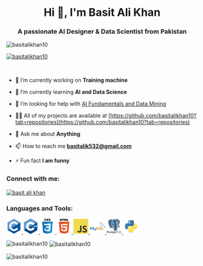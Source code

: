 <h1 align="center">Hi 👋, I'm Basit Ali Khan</h1>
<h3 align="center">A passionate AI Designer & Data Scientist
 from Pakistan</h3>

<p align="left"> <img src="https://komarev.com/ghpvc/?username=basitalikhan10&label=Profile%20views&color=0e75b6&style=flat" alt="basitalikhan10" /> </p>

<p align="left"> <a href="https://github.com/ryo-ma/github-profile-trophy"><img src="https://github-profile-trophy.vercel.app/?username=basitalikhan10" alt="basitalikhan10" /></a> </p>

<p align="left"> <a href="https://twitter.com/" target="blank"><img src="https://img.shields.io/twitter/follow/?logo=twitter&style=for-the-badge" alt="" /></a> </p>

- 🔭 I’m currently working on **Training machine**

- 🌱 I’m currently learning **AI and Data Science**

- 🤝 I’m looking for help with [AI Fundamentals and Data Mining](https://github.com/basitalikhan10?tab=repositories)

- 👨‍💻 All of my projects are available at [https://github.com/basitalikhan10?tab=repositories](https://github.com/basitalikhan10?tab=repositories)

- 💬 Ask me about **Anything**

- 📫 How to reach me **basitalik532@gmail.com**

- ⚡ Fun fact **I am funny**

<h3 align="left">Connect with me:</h3>
<p align="left">
<a href="https://linkedin.com/in/basit ali khan" target="blank"><img align="center" src="https://raw.githubusercontent.com/rahuldkjain/github-profile-readme-generator/master/src/images/icons/Social/linked-in-alt.svg" alt="basit ali khan" height="30" width="40" /></a>
</p>

<h3 align="left">Languages and Tools:</h3>
<p align="left"> <a href="https://www.cprogramming.com/" target="_blank" rel="noreferrer"> <img src="https://raw.githubusercontent.com/devicons/devicon/master/icons/c/c-original.svg" alt="c" width="40" height="40"/> </a> <a href="https://www.w3schools.com/cpp/" target="_blank" rel="noreferrer"> <img src="https://raw.githubusercontent.com/devicons/devicon/master/icons/cplusplus/cplusplus-original.svg" alt="cplusplus" width="40" height="40"/> </a> <a href="https://www.w3schools.com/css/" target="_blank" rel="noreferrer"> <img src="https://raw.githubusercontent.com/devicons/devicon/master/icons/css3/css3-original-wordmark.svg" alt="css3" width="40" height="40"/> </a> <a href="https://www.w3.org/html/" target="_blank" rel="noreferrer"> <img src="https://raw.githubusercontent.com/devicons/devicon/master/icons/html5/html5-original-wordmark.svg" alt="html5" width="40" height="40"/> </a> <a href="https://developer.mozilla.org/en-US/docs/Web/JavaScript" target="_blank" rel="noreferrer"> <img src="https://raw.githubusercontent.com/devicons/devicon/master/icons/javascript/javascript-original.svg" alt="javascript" width="40" height="40"/> </a> <a href="https://www.mysql.com/" target="_blank" rel="noreferrer"> <img src="https://raw.githubusercontent.com/devicons/devicon/master/icons/mysql/mysql-original-wordmark.svg" alt="mysql" width="40" height="40"/> </a> <a href="https://www.postgresql.org" target="_blank" rel="noreferrer"> <img src="https://raw.githubusercontent.com/devicons/devicon/master/icons/postgresql/postgresql-original-wordmark.svg" alt="postgresql" width="40" height="40"/> </a> <a href="https://www.python.org" target="_blank" rel="noreferrer"> <img src="https://raw.githubusercontent.com/devicons/devicon/master/icons/python/python-original.svg" alt="python" width="40" height="40"/> </a> </p>

<p><img align="left" src="https://github-readme-stats.vercel.app/api/top-langs?username=basitalikhan10&show_icons=true&locale=en&layout=compact" alt="basitalikhan10" /></p>

<p>&nbsp;<img align="center" src="https://github-readme-stats.vercel.app/api?username=basitalikhan10&show_icons=true&locale=en" alt="basitalikhan10" /></p>

<p><img align="center" src="https://github-readme-streak-stats.herokuapp.com/?user=basitalikhan10&" alt="basitalikhan10" /></p>
